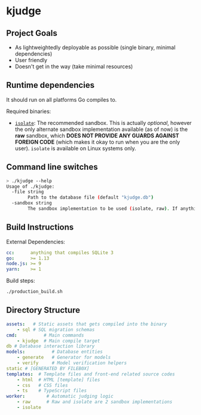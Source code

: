 # kjudge

## Project Goals

- As lightweightedly deployable as possible (single binary, minimal dependencies)
- User friendly
- Doesn't get in the way (take minimal resources)

## Runtime dependencies

It should run on all platforms Go compiles to.

Required binaries:
- [`isolate`](https://github.com/ioi/isolate): The recommended sandbox.
This is actually *optional*, however the only alternate sandbox implementation
available (as of now) is the **raw** sandbox, which **DOES NOT PROVIDE ANY 
GUARDS AGAINST FOREIGN CODE** (which makes it okay to run when you are the 
only user). 
`isolate` is available on Linux systems only.

## Command line switches

```sh
> ./kjudge --help
Usage of ./kjudge:
  -file string
    	Path to the database file (default "kjudge.db")
  -sandbox string
    	The sandbox implementation to be used (isolate, raw). If anything other than 'raw' is given, isolate is used. (default "isolate")
```

## Build Instructions

External Dependencies:

```yaml
cc:      anything that compiles SQLite 3
go:      >= 1.13
node.js: >= 9
yarn:    >= 1
```

Build steps:

```sh
./production_build.sh
```

## Directory Structure

```yaml
assets:   # Static assets that gets compiled into the binary
    - sql # SQL migration schemas
cmd:          # Main commands
    - kjudge  # Main compile target
db # Database interaction library
models:          # Database entities 
    - generate   # Generator for models
    - verify     # Model verification helpers
static # [GENERATED BY FILEB0X]
templates:  # Template files and front-end related source codes
    - html  # HTML [template] files
    - css   # CSS files
    - ts    # TypeScript files
worker:        # Automatic judging logic 
    - raw      # Raw and isolate are 2 sandbox implementations
    - isolate
```
